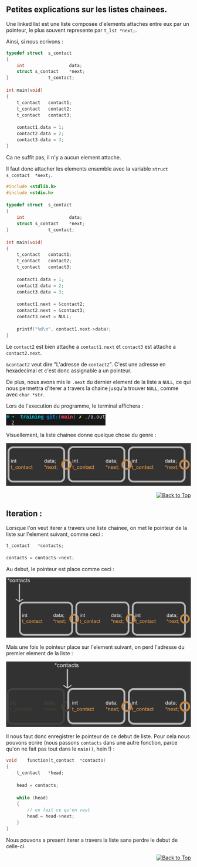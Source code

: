 <a name="readme-top"></a>

<h2>Petites explications sur les listes chainees. </h2>

Une linked list est une liste composee d'elements attaches entre eux par un pointeur, le plus souvent represente par `t_lst	*next;`.

Ainsi, si nous ecrivons :

```C
typedef struct	s_contact
{
	int					data;
	struct s_contact	*next;
}				t_contact;

int	main(void)
{
	t_contact	contact1;
	t_contact	contact2;
	t_contact	contact3;

	contact1.data = 1;
	contact2.data = 2;
	contact3.data = 3;
}
```

Ca ne suffit pas, il n'y a aucun element attache.

Il faut donc attacher les elements ensemble avec la variable `struct s_contact	*next;`.

```C
#include <stdlib.h>
#include <stdio.h>

typedef struct	s_contact
{
	int					data;
	struct s_contact	*next;
}				t_contact;

int	main(void)
{
	t_contact	contact1;
	t_contact	contact2;
	t_contact	contact3;

	contact1.data = 1;
	contact2.data = 2;
	contact3.data = 3;

	contact1.next = &contact2;
	contact2.next = &contact3;
	contact3.next = NULL;

	printf("%d\n", contact1.next->data);
}
```

Le `contact2` est bien attache a `contact1.next` et `contact3` est attache a `contact2.next`. 

`&contact2` veut dire "L'adresse de `contact2`". C'est une adresse en hexadecimal et c'est donc assignable a un pointeur.

De plus, nous avons mis le `.next` du dernier element de la liste a `NULL`, ce qui nous permettra d'iterer a travers la chaine jusqu'a trouver `NULL`, comme avec `char *str`.

Lors de l'execution du programme, le terminal affichera :

<img src=https://github.com/BDE42LeHavre/Training_42/blob/main/imgs/output_linked_list.png>

Visuellement, la liste chainee donne quelque chose du genre :

<img src=https://github.com/BDE42LeHavre/Training_42/blob/main/imgs/linked_list.jpg width=512>

<div align="right">

[![Back to Top](https://img.shields.io/badge/Back_to_Top-%E2%86%91-1abc9c.svg)](#readme-top)

</div>

<h2>Iteration :</h2>

Lorsque l'on veut iterer a travers une liste chainee, on met le pointeur de la liste sur l'element suivant, comme ceci :

```C
t_contact	*contacts;

contacts = contacts->next;
```

Au debut, le pointeur est place comme ceci :

<img src=https://github.com/BDE42LeHavre/Training_42/blob/main/imgs/first_linked_list.jpg width=512>

Mais une fois le pointeur place sur l'element suivant, on perd l'adresse du premier element de la liste :

<img src=https://github.com/BDE42LeHavre/Training_42/blob/main/imgs/second_linked_list.jpg width=512>

Il nous faut donc enregistrer le pointeur de ce debut de liste. Pour cela nous pouvons ecrire (nous passons `contacts` dans une autre fonction, parce qu'on ne fait pas tout dans le `main()`, hein !) :

```C
void	function(t_contact	*contacts)
{
	t_contact	*head;

	head = contacts;

	while (head)
	{
		// on fait ce qu'on veut
		head = head->next;
	}
}
```

Nous pouvons a present iterer a travers la liste sans perdre le debut de celle-ci.

<div align="right">

[![Back to Top](https://img.shields.io/badge/Back_to_Top-%E2%86%91-1abc9c.svg)](#readme-top)

</div>